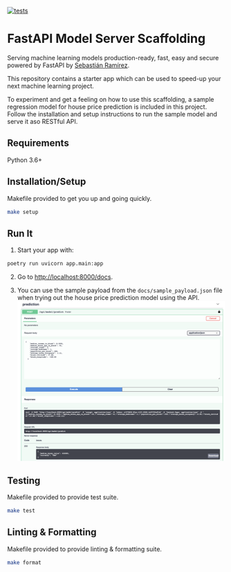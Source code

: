 [![tests](https://github.com/jmeisele/fastapi-ml-scaffolding/actions/workflows/python-app.yml/badge.svg)](https://github.com/jmeisele/fastapi-ml-scaffolding/actions/workflows/python-app.yml)


# FastAPI Model Server Scaffolding

Serving machine learning models production-ready, fast, easy and secure powered by FastAPI by [Sebastián Ramírez](https://github.com/tiangolo).

This repository contains a starter app which can be used to speed-up your next machine learning project. 

To experiment and get a feeling on how to use this scaffolding, a sample regression model for house price prediction is included in this project. Follow the installation and setup instructions to run the sample model and serve it aso RESTful API.

## Requirements

Python 3.6+

## Installation/Setup
Makefile provided to get you up and going quickly.
```bash
make setup
```

## Run It
1. Start your  app with: 
```bash
poetry run uvicorn app.main:app
```

2. Go to [http://localhost:8000/docs](http://localhost:8000/docs).
   
3. You can use the sample payload from the `docs/sample_payload.json` file when trying out the house price prediction model using the API.
   ![Prediction with example payload](./docs/sample_payload.png)


## Testing
Makefile provided to provide test suite.
```bash
make test
```

## Linting & Formatting
Makefile provided to provide linting & formatting suite.
```bash
make format
```